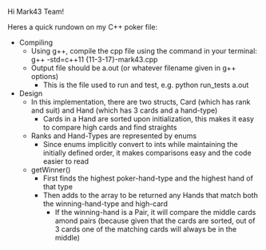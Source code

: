 Hi Mark43 Team!

Heres a quick rundown on my C++ poker file:

- Compiling
	- Using g++, compile the cpp file using the command in your terminal: g++ -std=c++11 \{11-3-17\}-mark43.cpp
	- Output file should be a.out (or whatever filename given in g++ options)
		- This is the file used to run and test, e.g. python run_tests a.out
- Design
	- In this implementation, there are two structs, Card (which has rank and suit) and Hand (which has 3 cards and a hand-type)
		- Cards in a Hand are sorted upon initialization, this makes it easy to compare high cards and find straights
	- Ranks and Hand-Types are represented by enums
		- Since enums implicitly convert to ints while maintaining the initially defined order, it makes comparisons easy and the code easier to read
	- getWinner()
		- First finds the highest poker-hand-type and the highest hand of that type
		- Then adds to the array to be returned any Hands that match both the winning-hand-type and high-card
			- If the winning-hand is a Pair, it will compare the middle cards amond pairs (because given that the cards are sorted, out of 3 cards one of the matching cards will always be in the middle)
